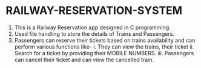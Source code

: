 # RAILWAY-RESERVATION-SYSTEM
1. This is a Railway Reservation app designed in C programming.
2. Used file handling to store the details of Trains and Passengers.
3. Passengers can reserve their tickets based on trains availability and can perform various functions like- 
    i. They can view the trains, their ticket
    ii. Search for a ticket by providing their MOBILE NUMBERS.
    iii. Passengers can cancel their ticket and can view the cancelled train.
